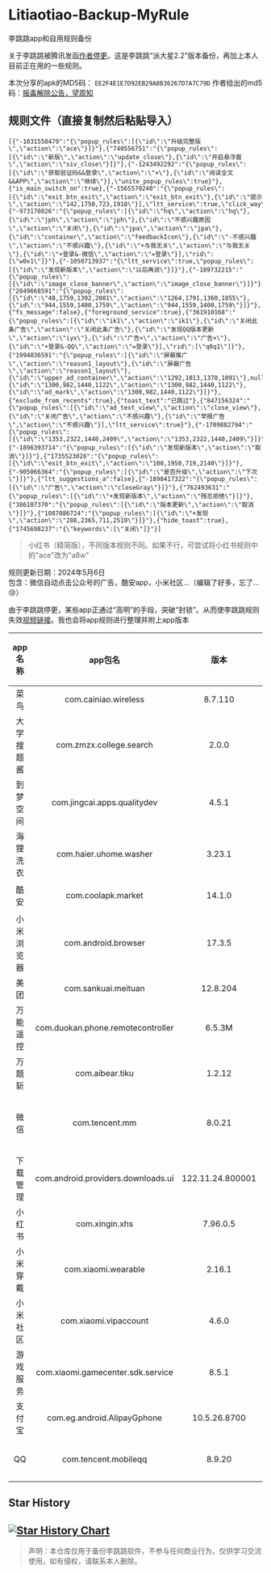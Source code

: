 ﻿


# Litiaotiao-Backup-MyRule
李跳跳app和自用规则备份

关于李跳跳被腾讯发函[作者停更](https://mp.weixin.qq.com/s/ha6hHr40umlj-ExHdGFXXw)。这是李跳跳“派大星2.2”版本备份，再加上本人目前正在用的一些规则。

本次分享的apk的MD5码：
``
EE2F4E1E7D92EB29A8B36267D7A7C79D
``
作者给出的md5码：[报毒解除公告，望周知](https://mp.weixin.qq.com/s/u5BI-7DIhxirFIPDulf6lA)
## 规则文件（直接复制然后粘贴导入）
```
[{"-1031558479":"{\"popup_rules\":[{\"id\":\"升级完整版\",\"action\":\"ace\"}]}"},{"740556751":"{\"popup_rules\":[{\"id\":\"新版\",\"action\":\"update_close\"},{\"id\":\"开启悬浮窗\",\"action\":\"siv_close\"}]}"},{"-1243492292":"{\"popup_rules\":[{\"id\":\"获取验证码&&登录\",\"action\":\"×\"},{\"id\":\"阅读全文&&APP\",\"action\":\"继续\"}],\"unite_popup_rules\":true}"},{"is_main_switch_on":true},{"-1565570240":"{\"popup_rules\":[{\"id\":\"exit_btn_exit\",\"action\":\"exit_btn_exit\"},{\"id\":\"提示\",\"action\":\"142,1750,723,1918\"}],\"ltt_service\":true,\"click_way\":1}"},{"-973170826":"{\"popup_rules\":[{\"id\":\"hq\",\"action\":\"hq\"},{\"id\":\"jph\",\"action\":\"jph\"},{\"id\":\"不感兴趣原因\",\"action\":\"关闭\"},{\"id\":\"jpa\",\"action\":\"jpa\"},{\"id\":\"container\",\"action\":\"feedbackIcon\"},{\"id\":\"-不感兴趣\",\"action\":\"不感兴趣\"},{\"id\":\"+与我无关\",\"action\":\"与我无关\"},{\"id\":\"+登录&-微信\",\"action\":\"=登录\"}],\"rid\":[\"w0x1\"]}"},{"-1050713937":"{\"ltt_service\":true,\"popup_rules\":[{\"id\":\"发现新版本\",\"action\":\"以后再说\"}]}"},{"-189732215":"{\"popup_rules\":[{\"id\":\"image_close_banner\",\"action\":\"image_close_banner\"}]}"},{"2049668591":"{\"popup_rules\":[{\"id\":\"48,1759,1392,2081\",\"action\":\"1264,1791,1360,1855\"},{\"id\":\"944,1559,1400,1759\",\"action\":\"944,1559,1400,1759\"}]}"},{"fs_message":false},{"foreground_service":true},{"361910168":"{\"popup_rules\":[{\"id\":\"ik1\",\"action\":\"ik1\"},{\"id\":\"关闭此条广告\",\"action\":\"关闭此条广告\"},{\"id\":\"发现QQ版本更新\",\"action\":\"iyx\"},{\"id\":\"广告×\",\"action\":\"广告×\"},{\"id\":\"+登录&-QQ\",\"action\":\"=登录\"}],\"rid\":[\"q0q1\"]}"},{"1994036591":"{\"popup_rules\":[{\"id\":\"屏蔽推广\",\"action\":\"reason1_layout\"},{\"id\":\"屏蔽广告\",\"action\":\"reason1_layout\"},{\"id\":\"upper_ad_container\",\"action\":\"1292,1013,1370,1091\"},null,{\"id\":\"1300,982,1440,1122\",\"action\":\"1300,982,1440,1122\"},{\"id\":\"ad_mark\",\"action\":\"1300,982,1440,1122\"}]}"},{"exclude_from_recents":true},{"toast_text":"已跳过"},{"847156324":"{\"popup_rules\":[{\"id\":\"ad_text_view\",\"action\":\"close_view\"},{\"id\":\"关闭广告\",\"action\":\"不感兴趣\"},{\"id\":\"举报广告\",\"action\":\"不感兴趣\"}],\"ltt_service\":true}"},{"-1709882794":"{\"popup_rules\":[{\"id\":\"1353,2322,1440,2409\",\"action\":\"1353,2322,1440,2409\"}]}"},{"-1896393714":"{\"popup_rules\":[{\"id\":\"发现新版本\",\"action\":\"取消\"}]}"},{"1735523026":"{\"popup_rules\":[{\"id\":\"exit_btn_exit\",\"action\":\"100,1950,719,2140\"}]}"},{"-905066364":"{\"popup_rules\":[{\"id\":\"是否升级\",\"action\":\"下次\"}]}"},{"ltt_suggestions_a":false},{"-1898417322":"{\"popup_rules\":[{\"id\":\"广告\",\"action\":\"closeGray\"}]}"},{"762493631":"{\"popup_rules\":[{\"id\":\"+发现新版本\",\"action\":\"残忍拒绝\"}]}"},{"386107370":"{\"popup_rules\":[{\"id\":\"版本更新\",\"action\":\"取消\"}]}"},{"1087086724":"{\"popup_rules\":[{\"id\":\"+发现\",\"action\":\"288,2365,711,2519\"}]}"},{"hide_toast":true},{"1745698237":"{\"keywords\":[\"关闭\"]}"}]
```
>小红书（精简版），不同版本规则不同。如果不行，可尝试将小红书规则中的"ace"改为"a8w"
>
规则更新日期：2024年5月6日   
包含：微信自动点击公众号的广告，酷安app，小米社区...（编辑了好多，忘了...😢）

由于李跳跳停更，某些app正通过“高明”的手段，突破“封锁”。从而使李跳跳规则失效[视频链接](https://www.bilibili.com/video/BV1zH4y1U7jG "链接到bilibili视频")。我也会将app规则进行整理并附上app版本

|app名称|app包名|版本|是否可用|规则|
|:----:|:---:|:---:|:---:|:---:|
|菜鸟|com.cainiao.wireless|8.7.110|✔|`{"popup_rules":[{"id":"draw_dialog_tv_submit","action":"GLOBAL_ACTION_BACK"}]}`||
|大学搜题酱|com.zmzx.college.search|2.0.0|✔|`{"popup_rules":[{"id":"新版","action":"update_close"},{"id":"开启悬浮窗","action":"siv_close"}]}`|
|到梦空间|com.jingcai.apps.qualitydev|4.5.1|✔|`{"popup_rules":[{"id":"版本更新","action":"取消"}]}`|
|海狸洗衣|com.haier.uhome.washer|3.23.1|✔|`{"popup_rules":[{"id":"+发现","action":"288,2365,711,2519"}]}`|
|酷安|com.coolapk.market|14.1.0|❌|`{"popup_rules":[{"id":"ad_text_view","action":"close_view"},{"id":"关闭广告","action":"不感兴趣"},{"id":"举报广告","action":"不感兴趣"}],"ltt_service":true}`|
|小米浏览器|com.android.browser|17.3.5|未知|`{"popup_rules":[{"id":"获取验证码&&登录","action":"×"},{"id":"阅读全文&&APP","action":"继续"}],"unite_popup_rules":true}`|
|美团|com.sankuai.meituan|12.8.204|✔|`{"popup_rules":[{"id":"1353,2322,1440,2409","action":"1353,2322,1440,2409"}]}`|
|万能遥控|com.duokan.phone.remotecontroller|6.5.3M|✔|`{"popup_rules":[{"id":"image_close_banner","action":"image_close_banner"}]}`|
|万题斩|com.aibear.tiku|1.2.12|✔|`{"popup_rules":[{"id":"是否升级","action":"下次"}]}`|
|微信|com.tencent.mm|8.0.21|✔|`{"popup_rules":[{"id":"hq","action":"hq"},{"id":"jph","action":"jph"},{"id":"不感兴趣原因","action":"关闭"},{"id":"jpa","action":"jpa"},{"id":"container","action":"feedbackIcon"},{"id":"-不感兴趣","action":"不感兴趣"},{"id":"+与我无关","action":"与我无关"},{"id":"+登录&-微信","action":"=登录"}],"rid":["w0x1"]}`|
|下载管理|com.android.providers.downloads.ui|122.11.24.800001|✔|`{"ltt_service":true,"popup_rules":[{"id":"发现新版本","action":"以后再说"}]}`|
|小红书|com.xingin.xhs|7.96.0.5|✔|`{"popup_rules":[{"id":"升级完整版","action":"ace"}]}`|
|小米穿戴|com.xiaomi.wearable|2.16.1|✔|`{"popup_rules":[{"id":"+发现新版本","action":"残忍拒绝"}]}`|
|小米社区|com.xiaomi.vipaccount|4.6.0|✔|`{"popup_rules":[{"id":"广告","action":"closeGray"}]}`|
|游戏服务|com.xiaomi.gamecenter.sdk.service|8.5.1|✔|`{"popup_rules":[{"id":"exit_btn_exit","action":"exit_btn_exit"},{"id":"提示","action":"142,1750,723,1918"}],"ltt_service":true,"click_way":1}`|
|支付宝|com.eg.android.AlipayGphone|10.5.26.8700|✔|`{"popup_rules":[{"id":"48,1759,1392,2081","action":"1264,1791,1360,1855"},{"id":"944,1559,1400,1759","action":"944,1559,1400,1759"}]}`|
|QQ|com.tencent.mobileqq|8.9.20|✔|`{"popup_rules":[{"id":"ik1","action":"ik1"},{"id":"关闭此条广告","action":"关闭此条广告"},{"id":"发现QQ版本更新","action":"iyx"},{"id":"广告×","action":"广告×"},{"id":"+登录&-QQ","action":"=登录"}],"rid":["q0q1"]}`|




## Star History
[![Star History Chart](https://api.star-history.com/svg?repos=FreezingArts/Litiaotiao-Backup-MyRule&type=Date)](https://star-history.com/#FreezingArts/Litiaotiao-Backup-MyRule&Date)
---
>声明：本仓库仅用于备份李跳跳软件，不参与任何商业行为，仅供学习交流使用，如有侵权，请联系本人删除。

